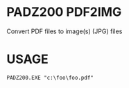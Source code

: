 # PADZ200 PDF2IMG
Convert PDF files to image(s) (JPG) files

# USAGE 
``` 
PADZ200.EXE "c:\foo\foo.pdf"
```
